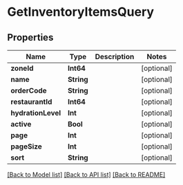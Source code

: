 # GetInventoryItemsQuery

## Properties
Name | Type | Description | Notes
------------ | ------------- | ------------- | -------------
**zoneId** | **Int64** |  | [optional] 
**name** | **String** |  | [optional] 
**orderCode** | **String** |  | [optional] 
**restaurantId** | **Int64** |  | [optional] 
**hydrationLevel** | **Int** |  | [optional] 
**active** | **Bool** |  | [optional] 
**page** | **Int** |  | [optional] 
**pageSize** | **Int** |  | [optional] 
**sort** | **String** |  | [optional] 

[[Back to Model list]](../README.md#documentation-for-models) [[Back to API list]](../README.md#documentation-for-api-endpoints) [[Back to README]](../README.md)


